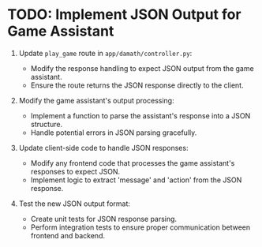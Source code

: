 # TODO: Implement JSON Output for Game Assistant

1. Update `play_game` route in `app/damath/controller.py`:
   - Modify the response handling to expect JSON output from the game assistant.
   - Ensure the route returns the JSON response directly to the client.

2. Modify the game assistant's output processing:
   - Implement a function to parse the assistant's response into a JSON structure.
   - Handle potential errors in JSON parsing gracefully.

3. Update client-side code to handle JSON responses:
   - Modify any frontend code that processes the game assistant's responses to expect JSON.
   - Implement logic to extract 'message' and 'action' from the JSON response.

4. Test the new JSON output format:
   - Create unit tests for JSON response parsing.
   - Perform integration tests to ensure proper communication between frontend and backend.
